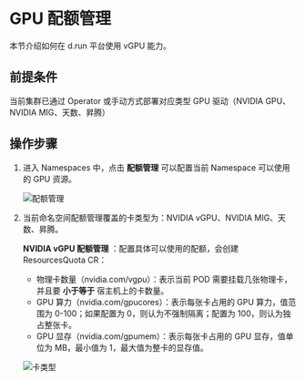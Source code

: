# GPU 配额管理

本节介绍如何在 d.run 平台使用 vGPU 能力。

## 前提条件

当前集群已通过 Operator 或手动方式部署对应类型 GPU 驱动（NVIDIA GPU、NVIDIA MIG、天数、昇腾）

## 操作步骤

1. 进入 Namespaces 中，点击 **配额管理** 可以配置当前 Namespace 可以使用的 GPU 资源。

    ![配额管理](https://docs.daocloud.io/daocloud-docs-images/docs/zh/docs/kpanda/user-guide/gpu/images/cluster-ns.png)

2. 当前命名空间配额管理覆盖的卡类型为：NVIDIA vGPU、NVIDIA MIG、天数、昇腾。

    **NVIDIA vGPU 配额管理** ：配置具体可以使用的配额，会创建 ResourcesQuota CR：

    - 物理卡数量（nvidia.com/vgpu）：表示当前 POD 需要挂载几张物理卡，并且要 **小于等于** 宿主机上的卡数量。
    - GPU 算力（nvidia.com/gpucores）：表示每张卡占用的 GPU 算力，值范围为 0-100；如果配置为 0，则认为不强制隔离；配置为 100，则认为独占整张卡。
    - GPU 显存（nvidia.com/gpumem）：表示每张卡占用的 GPU 显存，值单位为 MB，最小值为 1，最大值为整卡的显存值。

    ![卡类型](https://docs.daocloud.io/daocloud-docs-images/docs/zh/docs/kpanda/user-guide/gpu/images/vgpu-quota.png)
